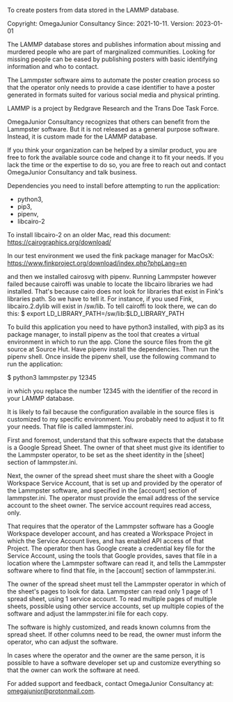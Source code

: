 To create posters from data stored in the LAMMP database.

Copyright: OmegaJunior Consultancy
Since: 2021-10-11.
Version: 2023-01-01

The LAMMP database stores and publishes information about
missing and murdered people who are part of marginalized 
communities. Looking for missing people can be eased by 
publishing posters with basic identifying information and
who to contact. 

The Lammpster software aims to automate the poster creation
process so that the operator only needs to provide a case 
identifier to have a poster generated in formats suited for 
various social media and physical printing.

LAMMP is a project by Redgrave Research and the Trans Doe
Task Force. 

OmegaJunior Consultancy recognizes that others can benefit
from the Lammpster software. But it is not released as a 
general purpose software. Instead, it is custom made for the 
LAMMP database. 

If you think your organization can be helped by a similar 
product, you are free to fork the available source code and 
change it to fit your needs. If you lack the time or the 
expertise to do so, you are free to reach out and contact 
OmegaJunior Consultancy and talk business.

Dependencies you need to install before attempting to run 
the application: 
- python3,
- pip3,
- pipenv,
- libcairo-2

To install libcairo-2 on an older Mac, read this document:
https://cairographics.org/download/

In our test environment we used the fink package manager
for MacOsX:
https://www.finkproject.org/download/index.php?phpLang=en

and then we installed cairosvg with pipenv. Running Lammpster
however failed because cairoffi was unable to locate the 
libcairo libraries we had installed. That's because cairo
does not look for libraries that exist in Fink's libraries
path. So we have to tell it. For instance, if you used Fink,
libcairo.2.dylib will exist in /sw/lib. To tell cairoffi to 
look there, we can do this:
$ export LD_LIBRARY_PATH=/sw/lib:$LD_LIBRARY_PATH

To build this application you need to have python3 installed,
with pip3 as its package manager, to install pipenv as the
tool that creates a virtual environment in which to run the 
app. Clone the source files from the git source at Source 
Hut. Have pipenv install the dependencies. Then run the 
pipenv shell. Once inside the pipenv shell, use the following
command to run the application: 

$ python3 lammpster.py 12345

in which you replace the number 12345 with the identifier of
the record in your LAMMP database.

It is likely to fail because the configuration available in
the source files is customized to my specific environment. 
You probably need to adjust it to fit your needs. That file 
is called lammpster.ini.

First and foremost, understand that this software expects that 
the database is a Google Spread Sheet. The owner of that sheet
must give its identifier to the Lammpster operator, to be set 
as the sheet identity in the [sheet] section of lammpster.ini. 
  
Next, the owner of the spread sheet must share the sheet with 
a Google Workspace Service Account, that is set up and provided
by the operator of the Lammpster software, and specified in the
[account] section of lammpster.ini. The operator must provide 
the email address of the service account to the sheet owner. 
The service account requires read access, only. 
  
That requires that the operator of the Lammpster software has
a Google Workspace developer account, and has created a 
Workspace Project in which the Service Account lives, and has
enabled API access of that Project. The operator then has 
Google create a credential key file for the Service Account, 
using the tools that Google provides, saves that file in a 
location where the Lammpster software can read it, and tells
the Lammpster software where to find that file, in the [account]
section of lammpster.ini.
  
The owner of the spread sheet must tell the Lammpster operator
in which of the sheet's pages to look for data. Lammpster can 
read only 1 page of 1 spread sheet, using 1 service account. 
To read multiple pages of multiple sheets, possible using other 
service accounts, set up multiple copies of the software and 
adjust the lammpster.ini file for each copy.
  
The software is highly customized, and reads known columns from 
the spread sheet. If other columns need to be read, the owner 
must inform the operator, who can adjust the software. 
  
In cases where the operator and the owner are the same person, 
it is possible to have a software developer set up and customize
everything so that the owner can work the software at need. 
  
For added support and feedback, contact OmegaJunior Consultancy 
at: omegajunior@protonmail.com. 

